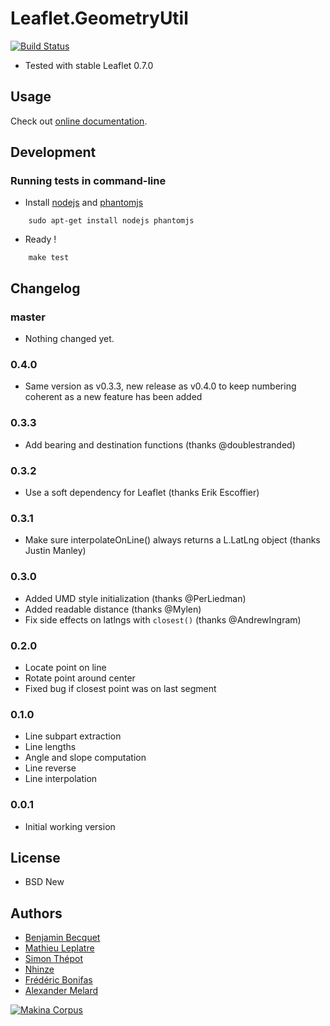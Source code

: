 Leaflet.GeometryUtil
====================

[![Build Status](https://travis-ci.org/makinacorpus/Leaflet.GeometryUtil.png?branch=master)](https://travis-ci.org/makinacorpus/Leaflet.GeometryUtil)

* Tested with stable Leaflet 0.7.0

Usage
-----

Check out [online documentation](http://makinacorpus.github.io/Leaflet.GeometryUtil/).


Development
-----------

### Running tests in command-line

* Install [nodejs](http://nodejs.org) and [phantomjs](http://phantomjs.org)

```
    sudo apt-get install nodejs phantomjs
```

* Ready !

```
    make test
```

Changelog
---------
### master ###

* Nothing changed yet.

### 0.4.0 ###

* Same version as v0.3.3, new release as v0.4.0 to keep numbering coherent as a new feature has been added

### 0.3.3 ###

* Add bearing and destination functions (thanks @doublestranded)

### 0.3.2 ###

* Use a soft dependency for Leaflet (thanks Erik Escoffier)

### 0.3.1 ###

* Make sure interpolateOnLine() always returns a L.LatLng object (thanks Justin Manley)

### 0.3.0 ###

* Added UMD style initialization (thanks @PerLiedman)
* Added readable distance (thanks @Mylen)
* Fix side effects on latlngs with `closest()` (thanks @AndrewIngram)

### 0.2.0 ###

* Locate point on line
* Rotate point around center
* Fixed bug if closest point was on last segment

### 0.1.0 ###

* Line subpart extraction
* Line lengths
* Angle and slope computation
* Line reverse
* Line interpolation

### 0.0.1 ###

* Initial working version


License
-------

* BSD New


Authors
-------

* [Benjamin Becquet](https://github.com/bbecquet)
* [Mathieu Leplatre](https://github.com/leplatrem)
* [Simon Thépot](https://github.com/djcoin)
* [Nhinze](https://github.com/nhinze)
* [Frédéric Bonifas](https://github.com/fredericbonifas)
* [Alexander Melard](https://github.com/mylen)

[![Makina Corpus](http://depot.makina-corpus.org/public/logo.gif)](http://makinacorpus.com)
